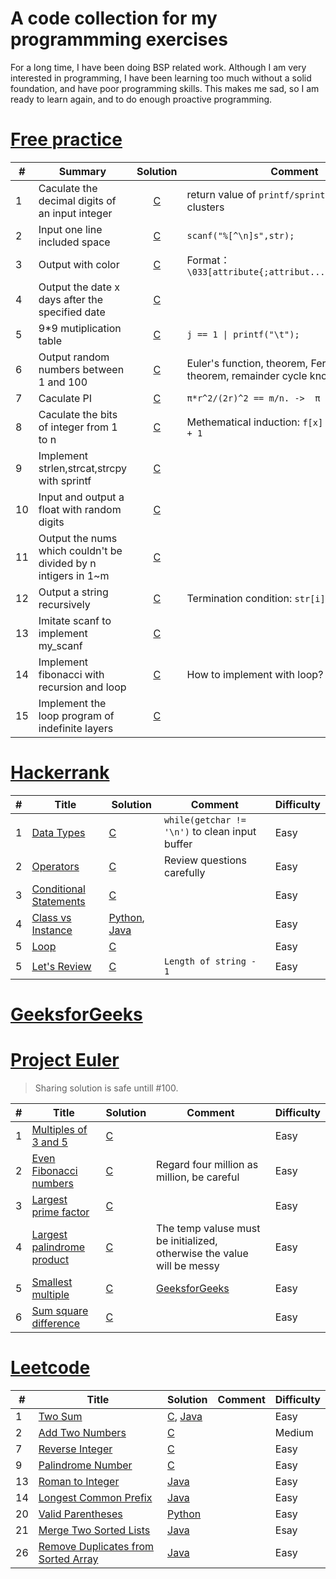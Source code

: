 # A code collection for my programmming exercises

For a long time, I have been doing BSP related work. Although I am very interested in programming, I have been learning too much without a solid foundation, and have poor programming skills. This makes me sad, so I am ready to learn again, and to do enough proactive programming.

# [Free practice](http://huaqianlee.github.io/)

| #   | Summary                                                        |                   Solution                   | Comment                                                                         | Difficulty |
| --- | -------------------------------------------------------------- | :------------------------------------------: | ------------------------------------------------------------------------------- | ---------- |
| 1   | Caculate the decimal digits of an input integer                | [C](freepractice/c/decimal_digits_of_int.c)  | return value of `printf/sprintf/scanf/...` clusters                             | Easy       |
| 2   | Input one line included space                                  | [C](freepractice/c/input_line_with_space.c)  | `scanf("%[^\n]s",str);`                                                         | Easy       |
| 3   | Output with color                                              |   [C](freepractice/c/output_with_color.c)    | Format：`\033[attribute{;attribut...}moutput\033[0m`                            | Easy       |
| 4   | Output the date x days after the specified date                |     [C](freepractice/c/caculate_date.c)      |                                                                                 | Easy       |
| 5   | 9*9 mutiplication table                                        |  [C](freepractice/c/mutiplication_table.c)   | `j == 1 \| printf("\t");`                                                       | Easy       |
| 6   | Output random numbers between 1 and 100                        |       [C](freepractice/c/1_100_rand.c)       | Euler's function, theorem, Fermat's little theorem, remainder cycle knots, etc. | Hard       |
| 7   | Caculate PI                                                    |           [C](freepractice/c/PI.c)           | `π*r^2/(2r)^2 == m/n. ->  π = 4 * m/n`                                          | Easy       |
| 8   | Caculate the bits of integer from 1 to n                       |     [C](freepractice/c/bits_caculate.c)      | Methematical induction: `f[x] = f[x & (x-1)] + 1`                               | Medium     |
| 9   | Implement strlen,strcat,strcpy with sprintf                    | [C](freepractice/c/str_func_with_sprintf.c)  |                                                                                 | Easy       |
| 10  | Input and output a float with random digits                    |      [C](freepractice/c/random_float.c)      |                                                                                 | Easy       |
| 11  | Output the nums which couldn't be divided by n intigers in 1~m |        [C](freepractice/c/rm_multy.c)        |                                                                                 | Easy       |
| 12  | Output a string recursively                                    |     [C](freepractice/c/recurse_string.c)     | Termination condition: `str[i]`                                                 | Easy       |
| 13  | Imitate scanf to implement my_scanf                            |        [C](freepractice/c/my_scanf.c)        |                                                                                 | Easy       |
| 14  | Implement fibonacci with recursion and loop                    |   [C](freepractice/c/fibonacci_by_loop.c)    | How to implement with loop?                                                     | Medium     |
| 15  | Implement the loop program of indefinite layers                | [C](freepractice/c/indefinite_layers_loop.c) |                                                                                 | Medium     |

# [Hackerrank](https://www.hackerrank.com/)

| #   | Title                                                                                             | Solution                                                                              | Comment                                        | Difficulty |
| --- | ------------------------------------------------------------------------------------------------- | ------------------------------------------------------------------------------------- | ---------------------------------------------- | ---------- |
| 1   | [Data Types](https://www.hackerrank.com/challenges/30-data-types/problem)                         | [C](hackerrank/c/data_types.c)                                                        | `while(getchar != '\n')` to clean input buffer | Easy       |
| 2   | [Operators](https://www.hackerrank.com/challenges/30-operators/problem)                           | [C](hackerrank/c/operators.c)                                                         | Review questions carefully                     | Easy       |
| 3   | [Conditional Statements](https://www.hackerrank.com/challenges/30-conditional-statements/problem) | [C](hackerrank/c/conditional_statements.c)                                            |                                                | Easy       |
| 4   | [Class vs Instance](https://www.hackerrank.com/challenges/30-class-vs-instance/problem)           | [Python](hackerrank/python/class_vs_instance.py), [Java](hackerrank/java/Person.java) |                                                | Easy       |
| 5   | [Loop](https://www.hackerrank.com/challenges/30-loops/problem)                                    | [C](hackerrank/c/loop.c)                                                              |                                                | Easy       |
| 5   | [Let's Review](https://www.hackerrank.com/challenges/30-review-loop/problem)                      | [C](hackerrank/c/review_loop.c)                                                       | `Length of string - 1`                         | Easy       |

# [GeeksforGeeks](https://practice.geeksforgeeks.org/home/)


# [Project Euler](https://projecteuler.net/)
> Sharing solution is safe untill #100.

| #   | Title                                                            | Solution                                   | Comment                                                                                   | Difficulty |
| --- | ---------------------------------------------------------------- | ------------------------------------------ | ----------------------------------------------------------------------------------------- | ---------- |
| 1   | [Multiples of 3 and 5](https://projecteuler.net/problem=1)       | [C](projecteuler/c/multi_of_3_5.c)         |                                                                                           | Easy       |
| 2   | [Even Fibonacci numbers](https://projecteuler.net/problem=2)     | [C](projecteuler/c/even_fibonacci_num.c)   | Regard four million as million, be careful                                                | Easy       |
| 3   | [Largest prime factor](https://projecteuler.net/problem=3)       | [C](projecteuler/c/largest_prime_factor.c) |                                                                                           | Easy       |
| 4   | [Largest palindrome product](https://projecteuler.net/problem=4) | [C](projecteuler/c/palindrome_product.c)   | The temp valuse must be initialized, otherwise the value will be messy                    | Easy       |
| 5   | [Smallest multiple](https://projecteuler.net/problem=5)          | [C](projecteuler/c/smallest_mutiple.c)     | [GeeksforGeeks](https://www.geeksforgeeks.org/smallest-number-divisible-first-n-numbers/) | Easy       |
| 6   | [Sum square difference](https://projecteuler.net/problem=6)      | [C](projecteuler/c/sum_square_diff.c)      |                                                                                           | Easy       |

# [Leetcode](https://leetcode.com/problemset/all/)

| #   | Title                                                                                                     | Solution                                                    | Comment | Difficulty |
| --- | --------------------------------------------------------------------------------------------------------- | ----------------------------------------------------------- | ------- | ---------- |
| 1   | [Two Sum](https://leetcode.com/problems/two-sum/)                                                         | [C](leetcode/c/twoSum.c), [Java](leetcode/java/TwoSum.java) |         | Easy       |
| 2   | [Add Two Numbers](https://leetcode.com/problems/add-two-numbers/)                                         | [C](leetcode/c/addTwoNumbers.c)                             |         | Medium     |
| 7   | [Reverse Integer](https://leetcode.com/problems/reverse-integer/)                                         | [C](leetcode/c/reverseInteger.c)                            |         | Easy       |
| 9   | [Palindrome Number](https://leetcode.com/problems/palindrome-number/)                                     | [C](leetcode/c/isPalindrome.c)                              |         | Easy       |
| 13  | [Roman to Integer](https://leetcode.com/problems/roman-to-integer/)                                       | [Java](leetcode/java/RomantoInteger.java)                   |         | Easy       |
| 14  | [Longest Common Prefix](https://leetcode.com/problems/longest-common-prefix/)                             | [Java](leetcode/java/LongestCommonPrefix.java)              |         | Easy       |
| 20  | [Valid Parentheses](https://leetcode.com/problems/valid-parentheses/)                                     | [Python](leetcode/python/ValidParentheses.py)               |         | Easy       |
| 21  | [Merge Two Sorted Lists](https://leetcode.com/problems/merge-two-sorted-lists/)                           | [Java](leetcode/java/MergeTwoSortedLists.java)              |         | Esay       |
| 26  | [Remove Duplicates from Sorted Array](https://leetcode.com/problems/remove-duplicates-from-sorted-array/) | [Java](leetcode/java/RemoveDuplicatesfromSortedArray.java)  |         | Easy       |
